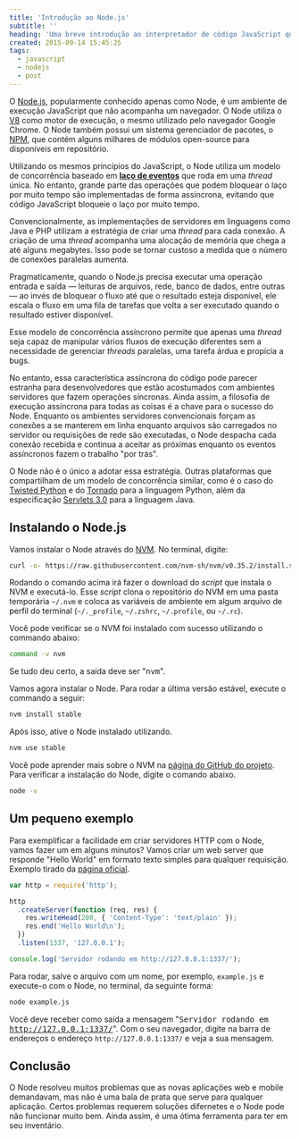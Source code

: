 ```yaml
---
title: 'Introdução ao Node.js'
subtitle: ''
heading: 'Uma breve introdução ao interpretador de código JavaScript que não precisa de um navegador.'
created: 2015-09-14 15:45:25
tags:
  - javascript
  - nodejs
  - post
---
```


O [Node.js](https://nodejs.org/), popularmente conhecido apenas como Node, é um
ambiente de execução JavaScript que não acompanha um navegador. O Node utiliza o
[V8](https://developers.google.com/v8/) como motor de execução, o mesmo
utilizado pelo navegador Google Chrome. O Node também possui um sistema
gerenciador de pacotes, o [NPM](https://www.npmjs.com/), que contém alguns
milhares de módulos open-source para disponíveis em repositório.

Utilizando os mesmos princípios do JavaScript, o Node utiliza um modelo de
concorrência baseado em
**[laço de eventos](https://pt.wikipedia.org/wiki/La%C3%A7o_de_eventos)** que
roda em uma _thread_ única. No entanto, grande parte das operações que podem
bloquear o laço por muito tempo são implementadas de forma assíncrona, evitando
que código JavaScript bloqueie o laço por muito tempo.

Convencionalmente, as implementações de servidores em linguagens como Java e PHP
utilizam a estratégia de criar uma _thread_ para cada conexão. A criação de uma
_thread_ acompanha uma alocação de memória que chega a até alguns megabytes.
Isso pode se tornar custoso a medida que o número de conexões paralelas aumenta.

Pragmaticamente, quando o Node.js precisa executar uma operação entrada e saída
— leituras de arquivos, rede, banco de dados, entre outras — ao invés de
bloquear o fluxo até que o resultado esteja disponível, ele escala o fluxo em
uma fila de tarefas que volta a ser executado quando o resultado estiver
disponível.

Esse modelo de concorrência assíncrono permite que apenas uma _thread_ seja
capaz de manipular vários fluxos de execução diferentes sem a necessidade de
gerenciar _threads_ paralelas, uma tarefa árdua e propícia a bugs.

No entanto, essa característica assíncrona do código pode parecer estranha para
desenvolvedores que estão acostumados com ambientes servidores que fazem
operações síncronas. Ainda assim, a filosofia de execução assíncrona para todas
as coisas é a chave para o sucesso do Node. Enquanto os ambientes servidores
convencionais forçam as conexões a se manterem em linha enquanto arquivos são
carregados no servidor ou requisições de rede são executadas, o Node despacha
cada conexão recebida e continua a aceitar as próximas enquanto os eventos
assíncronos fazem o trabalho "por trás".

O Node não é o único a adotar essa estratégia. Outras plataformas que
compartilham de um modelo de concorrência similar, como é o caso do
[Twisted Python](https://twistedmatrix.com/trac/) e do
[Tornado](http://www.tornadoweb.org/en/stable/) para a linguagem Python, além da
especificação
[Servlets 3.0](http://www.javabeat.net/asynchronous-servlet-servlet-3-0/) para a
linguagem Java.

## Instalando o Node.js

Vamos instalar o Node através do [NVM](https://github.com/creationix/nvm). No
terminal, digite:

```bash
curl -o- https://raw.githubusercontent.com/nvm-sh/nvm/v0.35.2/install.sh |
```

Rodando o comando acima irá fazer o download do _script_ que instala o NVM e
executá-lo. Esse _script_ clona o repositório do NVM em uma pasta temporária
`~/.nvm` e coloca as variáveis de ambiente em algum arquivo de perfil do
terminal (`~/._profile`, `~/.zshrc`, `~/.profile`, ou `~/.rc`).

Você pode verificar se o NVM foi instalado com sucesso utilizando o commando abaixo:

```bash
command -v nvm
```

Se tudo deu certo, a saída deve ser "<samp>nvm</samp>".

Vamos agora instalar o Node. Para rodar a última versão estável, execute o
commando a seguir:

```bash
nvm install stable
```

Após isso, ative o Node instalado utilizando.

```bash
nvm use stable
```

Você pode aprender mais sobre o NVM na
[página do GitHub do projeto](https://github.com/nvm-sh/nvm). Para verificar a
instalação do Node, digite o comando abaixo.

```bash
node -v
```

## Um pequeno exemplo

Para exemplificar a facilidade em criar servidores HTTP com o Node, vamos fazer
um em alguns minutos? Vamos criar um web server que responde "Hello World" em
formato texto simples para qualquer requisição. Exemplo tirado da
[página oficial](https://nodejs.org/).

```js
var http = require('http');

http
  .createServer(function (req, res) {
    res.writeHead(200, { 'Content-Type': 'text/plain' });
    res.end('Hello World\n');
  })
  .listen(1337, '127.0.0.1');

console.log('Servidor rodando em http://127.0.0.1:1337/');
```

Para rodar, salve o arquivo com um nome, por exemplo, `example.js` e execute-o
com o Node, no terminal, da seguinte forma:

```bash
node example.js
```

Você deve receber como saída a mensagem "<samp>Servidor rodando em
http://127.0.0.1:1337/</samp>". Com o seu navegador, digite na barra de
endereços o endereço `http://127.0.0.1:1337/` e veja a sua mensagem.

## Conclusão

O Node resolveu muitos problemas que as novas aplicações web e mobile
demandavam, mas não é uma bala de prata que serve para qualquer aplicação.
Certos problemas requerem soluções difernetes e o Node pode não funcionar muito
bem. Ainda assim, é uma ótima ferramenta para ter em seu inventário.
